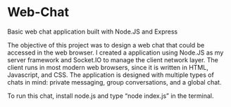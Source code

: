 # Web-Chat
Basic web chat application built with Node.JS and Express

The objective of this project was to design a web chat that could be accessed in the web browser. I created a application using Node.JS as my server framework and Socket.IO to manage the client network layer. The client runs in most modern web browsers, since it is written in HTML, Javascript, and CSS. The application is designed with multiple types of chats in mind: private messaging, group conversations, and a global chat. 

To run this chat, install node.js and type “node index.js” in the terminal.
